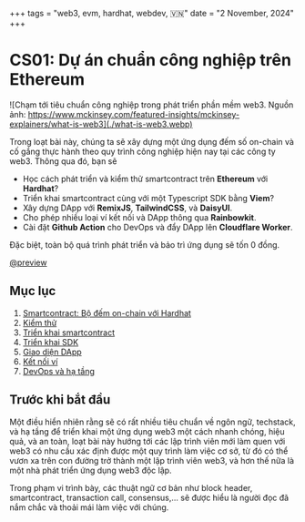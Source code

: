 +++
tags = "web3, evm, hardhat, webdev, 🇻🇳"
date = "2 November, 2024"
+++

# CS01: Dự án chuẩn công nghiệp trên Ethereum

![Chạm tới tiêu chuẩn công nghiệp trong phát triển phần mềm web3. Nguồn ảnh: https://www.mckinsey.com/featured-insights/mckinsey-explainers/what-is-web3](./what-is-web3.webp)

Trong loạt bài này, chúng ta sẽ xây dựng một ứng dụng đếm số on-chain và cố gắng thực hành theo quy trình công nghiệp hiện nay tại các công ty web3. Thông qua đó, bạn sẽ

- Học cách phát triển và kiểm thử smartcontract trên **Ethereum** với **Hardhat**?
- Triển khai smartcontract cùng với một Typescript SDK bằng **Viem**?
- Xây dựng DApp với **RemixJS**, **TailwindCSS**, và **DaisyUI**.
- Cho phép nhiều loại ví kết nối và DApp thông qua **Rainbowkit**.
- Cài đặt **Github Action** cho DevOps và đẩy DApp lên **Cloudflare Worker**.

Đặc biệt, toàn bộ quá trình phát triển và bảo trì ứng dụng sẽ tốn 0 đồng.

[@preview](https://github.com/tuphan-dn/cs01-2024)

## Mục lục

1. [Smartcontract: Bộ đếm on-chain với Hardhat](/blog/cs01-du-an-chuan-cong-nghiep-tren-ethereum/smartcontract-bo-dem-on-chain-voi-hardhat)
2. [Kiểm thử](/blog/cs01-du-an-chuan-cong-nghiep-tren-ethereum/kiem-thu)
3. [Triển khai smartcontract](/blog/cs01-du-an-chuan-cong-nghiep-tren-ethereum/trien-khai-smartcontract)
4. [Triển khai SDK](/blog/cs01-du-an-chuan-cong-nghiep-tren-ethereum/trien-khai-sdk)
5. [Giao diện DApp](/blog/cs01-du-an-chuan-cong-nghiep-tren-ethereum/giao-dien-dapp)
6. [Kết nối ví](/blog/cs01-du-an-chuan-cong-nghiep-tren-ethereum/ket-noi-vi)
7. [DevOps và hạ tầng](/blog/cs01-du-an-chuan-cong-nghiep-tren-ethereum/devops-va-ha-tang)

## Trước khi bắt đầu

Một điều hiển nhiên rằng sẽ có rất nhiều tiêu chuẩn về ngôn ngữ, techstack, và hạ tầng để triển khai một ứng dụng web3 một cách nhanh chóng, hiệu quả, và an toàn, loạt bài này hướng tới các lập trình viên mới làm quen với web3 có nhu cầu xác định được một quy trình làm việc cơ sở, từ đó có thể vươn xa trên con đường trở thành một lập trình viên web3, và hơn thế nữa là một nhà phát triển ứng dụng web3 độc lập.

Trong phạm vi trình bày, các thuật ngữ cơ bản như block header, smartcontract, transaction call, consensus,... sẽ được hiểu là người đọc đã nắm chắc và thoải mái làm việc với chúng.
